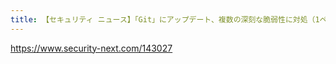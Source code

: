 ```yaml
---
title: 【セキュリティ ニュース】「Git」にアップデート、複数の深刻な脆弱性に対処（1ページ目 / 全1ページ）：Security NEXT
---
```


https://www.security-next.com/143027

